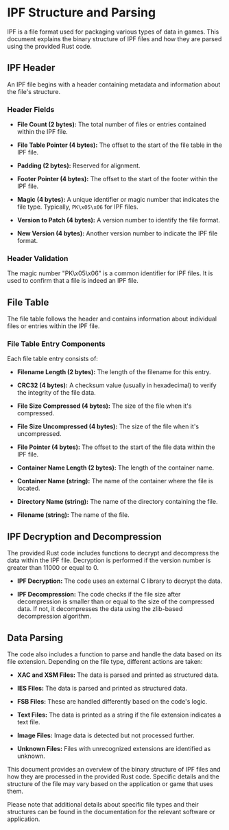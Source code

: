# IPF Structure and Parsing

IPF is a file format used for packaging various types of data in games. This document explains the binary
structure of IPF files and how they are parsed using the provided Rust code.

## IPF Header

An IPF file begins with a header containing metadata and information about the file's structure.

### Header Fields

- **File Count (2 bytes):** The total number of files or entries contained within the IPF file.

- **File Table Pointer (4 bytes):** The offset to the start of the file table in the IPF file.

- **Padding (2 bytes):** Reserved for alignment.

- **Footer Pointer (4 bytes):** The offset to the start of the footer within the IPF file.

- **Magic (4 bytes):** A unique identifier or magic number that indicates the file type. Typically, `PK\x05\x06` for IPF
  files.

- **Version to Patch (4 bytes):** A version number to identify the file format.

- **New Version (4 bytes):** Another version number to indicate the IPF file format.

### Header Validation

The magic number "PK\x05\x06" is a common identifier for IPF files. It is used to confirm that a file is indeed an IPF
file.

## File Table

The file table follows the header and contains information about individual files or entries within the IPF file.

### File Table Entry Components

Each file table entry consists of:

- **Filename Length (2 bytes):** The length of the filename for this entry.

- **CRC32 (4 bytes):** A checksum value (usually in hexadecimal) to verify the integrity of the file data.

- **File Size Compressed (4 bytes):** The size of the file when it's compressed.

- **File Size Uncompressed (4 bytes):** The size of the file when it's uncompressed.

- **File Pointer (4 bytes):** The offset to the start of the file data within the IPF file.

- **Container Name Length (2 bytes):** The length of the container name.

- **Container Name (string):** The name of the container where the file is located.

- **Directory Name (string):** The name of the directory containing the file.

- **Filename (string):** The name of the file.

## IPF Decryption and Decompression

The provided Rust code includes functions to decrypt and decompress the data within the IPF file. Decryption is
performed if the version number is greater than 11000 or equal to 0.

- **IPF Decryption:** The code uses an external C library to decrypt the data.

- **IPF Decompression:** The code checks if the file size after decompression is smaller than or equal to the size of
  the compressed data. If not, it decompresses the data using the zlib-based decompression algorithm.

## Data Parsing

The code also includes a function to parse and handle the data based on its file extension. Depending on the file type,
different actions are taken:

- **XAC and XSM Files:** The data is parsed and printed as structured data.

- **IES Files:** The data is parsed and printed as structured data.

- **FSB Files:** These are handled differently based on the code's logic.

- **Text Files:** The data is printed as a string if the file extension indicates a text file.

- **Image Files:** Image data is detected but not processed further.

- **Unknown Files:** Files with unrecognized extensions are identified as unknown.

This document provides an overview of the binary structure of IPF files and how they are processed in the provided Rust
code. Specific details and the structure of the file may vary based on the application or game that uses them.

Please note that additional details about specific file types and their structures can be found in the documentation for
the relevant software or application.
